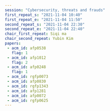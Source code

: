 ```yaml
---
session: "Cybersecurity, threats and frauds"
first_repeat_s: "2021-11-04 10:40" 
first_repeat_e: "2021-11-04 11:50" 
second_repeat_s: "2021-11-04 22:30" 
second_repeat_e: "2021-11-04 22:40"
chair_first_repeat: Siqi ma
chair_second_repeat: Yubin Kim
papers:
 - acm_id: afp0538
   flag: 1
 - acm_id: afp1012
   flag: 2
 - acm_id: afp0248
   flag: 1
 - acm_id: rgfp0073
 - acm_id: afp0830
 - acm_id: rgfp1343
 - acm_id: afp1281
 - acm_id: afp0072
 - acm_id: rgfp0625
---
```

